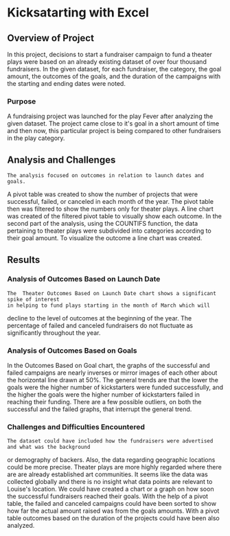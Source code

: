 # Kicksatarting with Excel  

## Overview of Project
  In this project, decisions to start a fundraiser campaign to fund a theater plays 
  were based on an already existing dataset of over four thousand  fundraisers. 
  In the given dataset, for each fundraiser, the category, the goal amount, 
  the outcomes of the goals, and the duration of the campaigns
  with the starting and ending dates were noted.    

### Purpose
 A fundraising project was launched for the play Fever after analyzing the given dataset. 
 The project came close to it's goal in a short amount of time and then now, this particular 
 project is being compared to other fundraisers in the play category. 
 
## Analysis and Challenges
	The analysis focused on outcomes in relation to launch dates and goals. 
A pivot table was created to show the number of projects that were successful,
failed, or canceled in each month of the year. The pivot table then was filtered to show
the numbers only for theater plays. A line chart was created of the filtered pivot table to visually 
show each outcome. 
In the second part of the analysis, using the COUNTIFS function, the data pertaining to theater plays
were subdivided into categories according to their goal amount. To visualize the outcome a line chart was created. 


## Results
  
### Analysis of Outcomes Based on Launch Date
	The  Theater Outcomes Based on Launch Date chart shows a significant spike of interest
	in helping to fund plays starting in the month of March which will 
decline to the level of outcomes at the beginning of the year. The percentage of failed 
and canceled fundraisers do not fluctuate as significantly throughout the year. 


### Analysis of Outcomes Based on Goals
 In the Outcomes Based on Goal chart, the graphs of the successful and failed campaigns are
 nearly inverses or mirror images of each other about the horizontal line drawn at 50%. 
 The general trends are that the lower the goals were the higher number of kickstarters were funded successfully,
 and the higher the goals were the higher number of kickstarters failed in reaching their funding.
 There are a few possible outliers, on both 
 the successful and the failed graphs, that interrupt the general trend.

### Challenges and Difficulties Encountered
	The dataset could have included how the fundraisers were advertised and what was the background 
or demography of backers. Also, the data regarding geographic locations could be more precise. Theater 
plays are more highly regarded where there are  are already established art communities. 
It seems like the data was collected globally and there is no insight what data points are relevant to Louise's location. 
	We could have created a chart or a graph on how soon the successful fundraisers reached their goals. 
With the help of a pivot table, the failed and canceled campaigns could have been sorted to show how far the actual
 amount raised was from the goals amounts. 
	With a pivot table outcomes based on the duration of the projects could have been also analyzed.  

